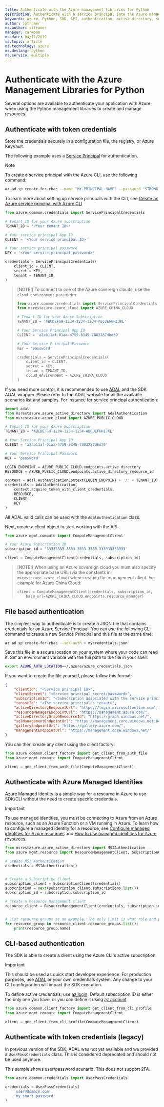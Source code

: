 ```yaml
---
title: Authenticate with the Azure management libraries for Python
description: Authenticate with a service principal into the Azure management libraries for Python
keywords: Azure, Python, SDK, API, authentication, active directory, service principal
author: sptramer
ms.author: sttramer
manager: carmonm
ms.date: 04/11/2019
ms.topic: article
ms.technology: azure
ms.devlang: python
ms.service: multiple
---
```


# Authenticate with the Azure Management Libraries for Python

Several options are available to authenticate your application with Azure when using the Python management libraries to create and manage resources.

## <a name="mgmt-auth-token"></a>Authenticate with token credentials

Store the credentials securely in a configuration file, the registry, or Azure KeyVault.

The following example uses a [Service Principal](https://docs.microsoft.com/cli/azure/create-an-azure-service-principal-azure-cli?toc=%2fazure%2fazure-resource-manager%2ftoc.json) for authentication.

> [!NOTE]
> To create a service principal with the Azure CLI, use the following command:
>
> ```bash
> az ad sp create-for-rbac --name "MY-PRINCIPAL-NAME" --password "STRONG-SECRET-PASSWORD"
> ```
>
> To learn more about setting up service princpals with the CLI, see
> [Create an Azure service principal with Azure CLI](/cli/azure/create-an-azure-service-principal-azure-cli)

```python
from azure.common.credentials import ServicePrincipalCredentials

# Tenant ID for your Azure subscription
TENANT_ID = '<Your tenant ID>'

# Your service principal App ID
CLIENT = '<Your service principal ID>'

# Your service principal password
KEY = '<Your service principal password>'

credentials = ServicePrincipalCredentials(
    client_id = CLIENT,
    secret = KEY,
    tenant = TENANT_ID
)
```

> [NOTE!]
> To connect to one of the Azure sovereign clouds, use the `cloud_environment` parameter.
>
> ```python
> from azure.common.credentials import ServicePrincipalCredentials
> from msrestazure.azure_cloud import AZURE_CHINA_CLOUD
> 
> # Tenant ID for your Azure Subscription
> TENANT_ID = 'ABCDEFGH-1234-1234-1234-ABCDEFGHIJKL'
> 
> # Your Service Principal App ID
> CLIENT = 'a2ab11af-01aa-4759-8345-7803287dbd39'
> 
> # Your Service Principal Password
> KEY = 'password'
> 
> credentials = ServicePrincipalCredentials(
>     client_id = CLIENT,
>     secret = KEY,
>     tenant = TENANT_ID,
>     cloud_environment = AZURE_CHINA_CLOUD
> )
> ```

If you need more control, it is recommended to use [ADAL](https://github.com/AzureAD/azure-activedirectory-library-for-python)
and the SDK ADAL wrapper. Please refer to the ADAL website for all the available scenarios
list and samples. For instance for service principal authentication:

```python
import adal
from msrestazure.azure_active_directory import AdalAuthentication
from msrestazure.azure_cloud import AZURE_PUBLIC_CLOUD

# Tenant ID for your Azure Subscription
TENANT_ID = 'ABCDEFGH-1234-1234-1234-ABCDEFGHIJKL'

# Your Service Principal App ID
CLIENT = 'a2ab11af-01aa-4759-8345-7803287dbd39'

# Your Service Principal Password
KEY = 'password'

LOGIN_ENDPOINT = AZURE_PUBLIC_CLOUD.endpoints.active_directory
RESOURCE = AZURE_PUBLIC_CLOUD.endpoints.active_directory_resource_id

context = adal.AuthenticationContext(LOGIN_ENDPOINT + '/' + TENANT_ID)
credentials = AdalAuthentication(
    context.acquire_token_with_client_credentials,
    RESOURCE,
    CLIENT,
    KEY
)
```

All ADAL valid calls can be used with the `AdalAuthentication` class.

Next, create a client object to start working with the API:

```python
from azure.mgmt.compute import ComputeManagementClient

# Your Azure Subscription ID
subscription_id = '33333333-3333-3333-3333-333333333333'

client = ComputeManagementClient(credentials, subscription_id)
```

> [NOTE!]
> When using an Azure sovereign cloud you must also specify the appropriate base URL (via the constants in `msrestazure.azure_cloud`) when creating the management client. For example for Azure China Cloud:
> ```python
> client = ComputeManagementClient(credentials, subscription_id,
>     base_url=AZURE_CHINA_CLOUD.endpoints.resource_manager)
> ```


## <a name="mgmt-auth-file"></a>File based authentication

The simplest way to authenticate is to create a JSON file that contains credentials for an Azure Service Principal. You can use
the following CLI command to create a new Service Principal and this file at the same time:

```bash
az ad sp create-for-rbac --sdk-auth > mycredentials.json
```

Save this file in a secure location on your system where your code can read it. Set an environment variable with the full path to the file in your shell:

```bash
export AZURE_AUTH_LOCATION=~/.azure/azure_credentials.json
```

If you want to create the file yourself, please follow this format:

```json
{
    "clientId": "<Service principal ID>",
    "clientSecret": "<Service principal secret/password>",
    "subscriptionId": "<Subscription associated with the service principal>",
    "tenantId": "<The service principal's tenant>",
    "activeDirectoryEndpointUrl": "https://login.microsoftonline.com",
    "resourceManagerEndpointUrl": "https://management.azure.com/",
    "activeDirectoryGraphResourceId": "https://graph.windows.net/",
    "sqlManagementEndpointUrl": "https://management.core.windows.net:8443/",
    "galleryEndpointUrl": "https://gallery.azure.com/",
    "managementEndpointUrl": "https://management.core.windows.net/"
}
```

You can then create any client using the client factory:

```python
from azure.common.client_factory import get_client_from_auth_file
from azure.mgmt.compute import ComputeManagementClient

client = get_client_from_auth_file(ComputeManagementClient)
```

## <a name="mgmt-auth-msi"></a>Authenticate with Azure Managed Identities
Azure Managed Identity is a simple way for a resource in Azure to use SDK/CLI without the need to create specific credentials.

> [!IMPORTANT]
>
> To use managed identities, you must be connecting to Azure from an Azure resource, such as an Azure Function or a VM running in
> Azure. To learn how to configure a managed identity for a resource, see 
> [Configure managed identities for Azure resources](/azure/active-directory/managed-identities-azure-resources/qs-configure-cli-windows-vm)
> and [How to use managed identities for Azure resources](/azure/active-directory/managed-identities-azure-resources/how-to-use-vm-sign-in).

```python
from msrestazure.azure_active_directory import MSIAuthentication
from azure.mgmt.resource import ResourceManagementClient, SubscriptionClient

# Create MSI Authentication
credentials = MSIAuthentication()


# Create a Subscription Client
subscription_client = SubscriptionClient(credentials)
subscription = next(subscription_client.subscriptions.list())
subscription_id = subscription.subscription_id

# Create a Resource Management client
resource_client = ResourceManagementClient(credentials, subscription_id)


# List resource groups as an example. The only limit is what role and policy are assigned to this MSI token.
for resource_group in resource_client.resource_groups.list():
    print(resource_group.name)
```

## <a name="mgmt-auth-cli"></a>CLI-based authentication

The SDK is able to create a client using the Azure CLI's active subscription.

> [!IMPORTANT]
> This should be used as quick start developer experience. For production purposes, use 
> [ADAL](#mgmt-auth-legacy) or your own credentials system.
> Any change to your CLI configuration will impact the SDK execution.

To define active credentials, use [az login](https://docs.microsoft.com/cli/azure/authenticate-azure-cli).
Default subscription ID is either the only one you have, or you can define it using 
[az account](https://docs.microsoft.com/cli/azure/manage-azure-subscriptions-azure-cli)

```python
from azure.common.client_factory import get_client_from_cli_profile
from azure.mgmt.compute import ComputeManagementClient

client = get_client_from_cli_profile(ComputeManagementClient)
```

## <a name="mgmt-auth-legacy"></a>Authenticate with token credentials (legacy)

In previous version of the SDK, ADAL was not yet available and we provided a `UserPassCredentials` class. This is considered deprecated and should not be used anymore.

This sample shows user/password scenario. This does not support 2FA.

```python
from azure.common.credentials import UserPassCredentials

credentials = UserPassCredentials(
    'user@domain.com',
    'my_smart_password'
)
```
